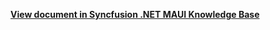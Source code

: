 **[View document in Syncfusion .NET MAUI Knowledge Base]([https://www.syncfusion.com/kb/13202/how-to-add-a-separator-between-items-in-net-maui-listview-sflistview](https://www.syncfusion.com/kb/13806/how-to-automatically-scroll-to-bring-the-selected-item-into-the-view-in-net-maui-listview))**
